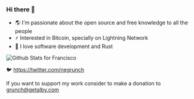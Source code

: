 ### Hi there 👋

- 🌎 I'm passionate about the open source and free knowledge to all the people
- ⚡ Interested in Bitcoin, specially on Lightning Network
- 🦀 I love software development and Rust

![Github Stats for Francisco](https://github-readme-stats.vercel.app/api?username=grunch&show_icons=true&theme=ayu-mirage)

🐦 https://twitter.com/negrunch

If you want to support my work consider to make a donation to grunch@getalby.com
